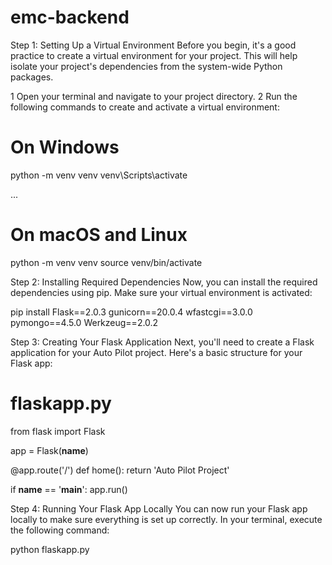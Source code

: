 # emc-backend

Step 1: Setting Up a Virtual Environment
Before you begin, it's a good practice to create a virtual environment for your project. This will help isolate your project's dependencies from the system-wide Python packages.

1  Open your terminal and navigate to your project directory.
2  Run the following commands to create and activate a virtual environment:

# On Windows
python -m venv venv
venv\Scripts\activate

...

# On macOS and Linux
python -m venv venv
source venv/bin/activate

Step 2: Installing Required Dependencies
Now, you can install the required dependencies using pip. Make sure your virtual environment is activated:

pip install Flask==2.0.3 gunicorn==20.0.4 wfastcgi==3.0.0 pymongo==4.5.0 Werkzeug==2.0.2

Step 3: Creating Your Flask Application
Next, you'll need to create a Flask application for your Auto Pilot project. Here's a basic structure for your Flask app:

# flaskapp.py
from flask import Flask

app = Flask(__name__)

@app.route('/')
def home():
    return 'Auto Pilot Project'

if __name__ == '__main__':
    app.run()


Step 4: Running Your Flask App Locally
You can now run your Flask app locally to make sure everything is set up correctly. In your terminal, execute the following command:

python flaskapp.py


